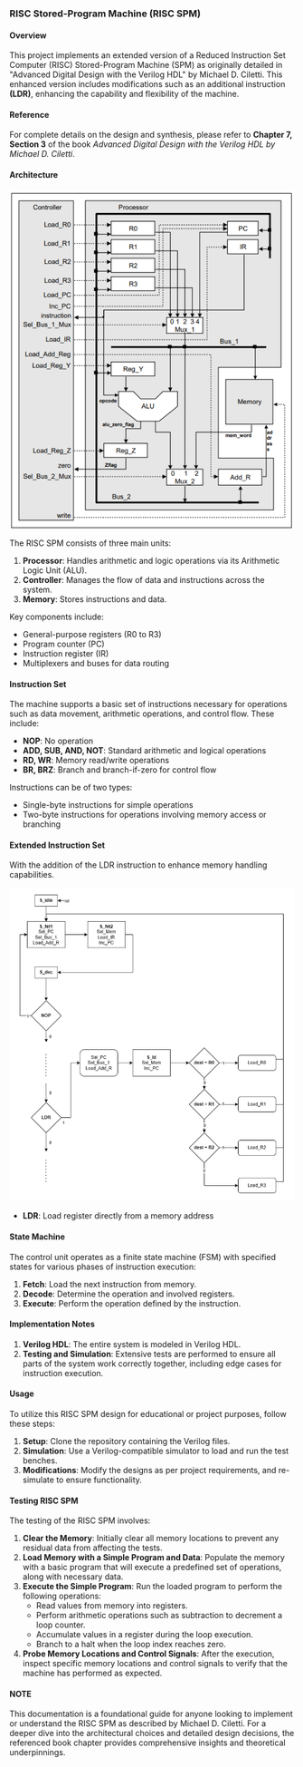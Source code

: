 ### RISC Stored-Program Machine (RISC SPM)

#### Overview

This project implements an extended version of a Reduced Instruction Set Computer (RISC) Stored-Program Machine (SPM) as originally detailed in "Advanced Digital Design with the Verilog HDL" by Michael D. Ciletti. This enhanced version includes modifications such as an additional instruction **(LDR)**, enhancing the capability and flexibility of the machine.

#### Reference
For complete details on the design and synthesis, please refer to **Chapter 7, Section 3** of the book *Advanced Digital Design with the Verilog HDL by Michael D. Ciletti*.

#### Architecture

![RISC Stored Program Machine (SPM) Diagram](images/risc_spm_diagram.png)

The RISC SPM consists of three main units:
1. **Processor**: Handles arithmetic and logic operations via its Arithmetic Logic Unit (ALU).
2. **Controller**: Manages the flow of data and instructions across the system.
3. **Memory**: Stores instructions and data.

Key components include:
- General-purpose registers (R0 to R3)
- Program counter (PC)
- Instruction register (IR)
- Multiplexers and buses for data routing

#### Instruction Set

The machine supports a basic set of instructions necessary for operations such as data movement, arithmetic operations, and control flow. These include:
- **NOP**: No operation
- **ADD, SUB, AND, NOT**: Standard arithmetic and logical operations
- **RD, WR**: Memory read/write operations
- **BR, BRZ**: Branch and branch-if-zero for control flow

Instructions can be of two types:

- Single-byte instructions for simple operations
- Two-byte instructions for operations involving memory access or branching

#### Extended Instruction Set

With the addition of the LDR instruction to enhance memory handling capabilities.

![LDR ASMD chart](./images/ldr_ISA_SPM.drawio.png)

- **LDR**: Load register directly from a memory address

#### State Machine

The control unit operates as a finite state machine (FSM) with specified states for various phases of instruction execution:
1. **Fetch**: Load the next instruction from memory.
2. **Decode**: Determine the operation and involved registers.
3. **Execute**: Perform the operation defined by the instruction.


#### Implementation Notes

1. **Verilog HDL**: The entire system is modeled in Verilog HDL.
2. **Testing and Simulation**: Extensive tests are performed to ensure all parts of the system work correctly together, including edge cases for instruction execution.

#### Usage

To utilize this RISC SPM design for educational or project purposes, follow these steps:
1. **Setup**: Clone the repository containing the Verilog files.
2. **Simulation**: Use a Verilog-compatible simulator to load and run the test benches.
3. **Modifications**: Modify the designs as per project requirements, and re-simulate to ensure functionality.

#### Testing RISC SPM

The testing of the RISC SPM involves:

1. **Clear the Memory**: Initially clear all memory locations to prevent any residual data from affecting the tests.
2. **Load Memory with a Simple Program and Data**: Populate the memory with a basic program that will execute a predefined set of operations, along with necessary data.
3. **Execute the Simple Program**: Run the loaded program to perform the following operations:
   - Read values from memory into registers.
   - Perform arithmetic operations such as subtraction to decrement a loop counter.
   - Accumulate values in a register during the loop execution.
   - Branch to a halt when the loop index reaches zero.
4. **Probe Memory Locations and Control Signals**: After the execution, inspect specific memory locations and control signals to verify that the machine has performed as expected.


#### NOTE

This documentation is a foundational guide for anyone looking to implement or understand the RISC SPM as described by Michael D. Ciletti. For a deeper dive into the architectural choices and detailed design decisions, the referenced book chapter provides comprehensive insights and theoretical underpinnings.


